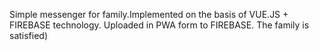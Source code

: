 Simple messenger for family.Implemented on the basis of VUE.JS + FIREBASE technology.
Uploaded in PWA form to FIREBASE. The family is satisfied)
